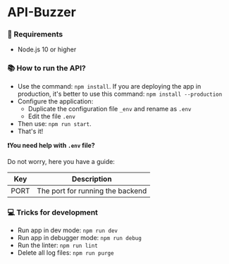 # API-Buzzer

### 📝 Requirements
* Node.js 10 or higher

### 📚 How to run the API?
* Use the command: `npm install`. If you are deploying the app in production, it's better to use this command: `npm install --production`
* Configure the application:
  * Duplicate the configuration file `_env` and rename as `.env`
  * Edit the file `.env`
* Then use: `npm run start`. 
* That's it!

**❗️You need help with `.env` file?** 

Do not worry, here you have a guide:

| Key | Description |
|-----|-------------|
| PORT | The port for running the backend |


### 💻 Tricks for development
* Run app in dev mode: `npm run dev`
* Run app in debugger mode: `npm run debug`
* Run the linter: `npm run lint`
* Delete all log files: `npm run purge`
